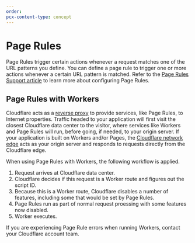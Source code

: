 ```yaml
---
order: 
pcx-content-type: concept
---
```


# Page Rules

Page Rules trigger certain actions whenever a request matches one of the URL patterns you define. You can define a page rule to trigger one or more actions whenever a certain URL pattern is matched. Refer to the [Page Rules Support article](https://support.cloudflare.com/hc/en-us/articles/218411427) to learn more about configuring Page Rules.

## Page Rules with Workers

Cloudflare acts as a [reverse proxy](https://www.cloudflare.com/learning/what-is-cloudflare/) to provide services, like Page Rules, to Internet properties. Traffic headed to your application will first visit the closest Cloudflare data center to the visitor, where services like Workers and Page Rules will run, before going, if needed, to your origin server. If your application is built on Workers and/or Pages, the [Cloudflare network edge](https://www.cloudflare.com/learning/serverless/glossary/what-is-edge-computing/) acts as your origin server and responds to requests directly from the Cloudflare edge. 

When using Page Rules with Workers, the following workflow is applied. 

1. Request arrives at Cloudflare data center.
2. Cloudflare decides if this request is a Worker route and figures out the script ID.
3. Because this is a Worker route, Cloudflare disables a number of features, including some that would be set by Page Rules.
4. Page Rules run as part of normal request proessing with some features now disabled.
5. Worker executes.

If you are experiencing Page Rule errors when running Workers, contact your Cloudflare account team.